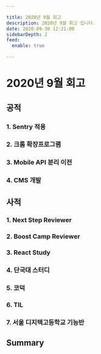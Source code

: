```yaml
---

title: 2020년 9월 회고
description: 2020년 9월 회고 입니다.
date: 2020-09-30 12:21:00
sidebarDepth: 2
feed:
  enable: true

---
```


# 2020년 9월 회고

## 공적

### 1. Sentry 적용

### 2. 크롬 확장프로그램

### 3. Mobile API 분리 이전

### 4. CMS 개발

## 사적

### 1. Next Step Reviewer

### 2. Boost Camp Reviewer

### 3. React Study

### 4. 단국대 스터디

### 5. 코덕

### 6. TIL

### 7. 서울 디지텍고등학교 기능반

## Summary
